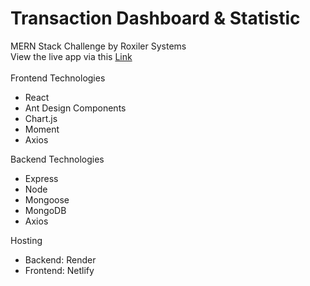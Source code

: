 # Transaction Dashboard & Statistic
MERN Stack Challenge by Roxiler Systems
<br/>
View the live app via this [Link](https://roxiler-mern-challenge.netlify.app//)
<br/>
<br/>
Frontend Technologies
- React
- Ant Design Components
- Chart.js
- Moment
- Axios

Backend Technologies
- Express
- Node
- Mongoose
- MongoDB
- Axios

Hosting
- Backend: Render
- Frontend: Netlify
